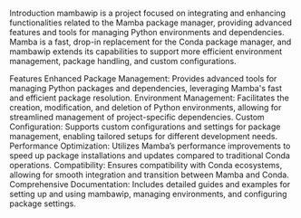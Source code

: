 Introduction
mambawip is a project focused on integrating and enhancing functionalities related to the Mamba package manager, providing advanced features and tools for managing Python environments and dependencies. Mamba is a fast, drop-in replacement for the Conda package manager, and mambawip extends its capabilities to support more efficient environment management, package handling, and custom configurations.

Features
Enhanced Package Management: Provides advanced tools for managing Python packages and dependencies, leveraging Mamba's fast and efficient package resolution.
Environment Management: Facilitates the creation, modification, and deletion of Python environments, allowing for streamlined management of project-specific dependencies.
Custom Configuration: Supports custom configurations and settings for package management, enabling tailored setups for different development needs.
Performance Optimization: Utilizes Mamba’s performance improvements to speed up package installations and updates compared to traditional Conda operations.
Compatibility: Ensures compatibility with Conda ecosystems, allowing for smooth integration and transition between Mamba and Conda.
Comprehensive Documentation: Includes detailed guides and examples for setting up and using mambawip, managing environments, and configuring package settings.

